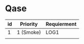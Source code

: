 # Qase

id  	      | Priority     |Requierment  | 
------------- | -------------|-------------|
1	      | 1 (Smoke)    |LOG1	   |
	      |              |		   |
